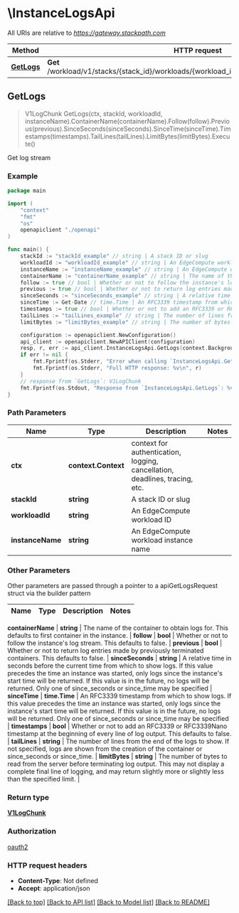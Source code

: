 # \InstanceLogsApi

All URIs are relative to *https://gateway.stackpath.com*

Method | HTTP request | Description
------------- | ------------- | -------------
[**GetLogs**](InstanceLogsApi.md#GetLogs) | **Get** /workload/v1/stacks/{stack_id}/workloads/{workload_id}/instances/{instance_name}/logs | Get log stream



## GetLogs

> V1LogChunk GetLogs(ctx, stackId, workloadId, instanceName).ContainerName(containerName).Follow(follow).Previous(previous).SinceSeconds(sinceSeconds).SinceTime(sinceTime).Timestamps(timestamps).TailLines(tailLines).LimitBytes(limitBytes).Execute()

Get log stream



### Example

```go
package main

import (
    "context"
    "fmt"
    "os"
    openapiclient "./openapi"
)

func main() {
    stackId := "stackId_example" // string | A stack ID or slug
    workloadId := "workloadId_example" // string | An EdgeCompute workload ID
    instanceName := "instanceName_example" // string | An EdgeCompute workload instance name
    containerName := "containerName_example" // string | The name of the container to obtain logs for. This defaults to first container in the instance. (optional)
    follow := true // bool | Whether or not to follow the instance's log stream. This defaults to false. (optional)
    previous := true // bool | Whether or not to return log entries made by previously terminated containers. This defaults to false. (optional)
    sinceSeconds := "sinceSeconds_example" // string | A relative time in seconds before the current time from which to show logs. If this value precedes the time an instance was started, only logs since the instance's start time will be returned. If this value is in the future, no logs will be returned.  Only one of since_seconds or since_time may be specified (optional)
    sinceTime := Get-Date // time.Time | An RFC3339 timestamp from which to show logs. If this value precedes the time an instance was started, only logs since the instance's start time will be returned. If this value is in the future, no logs will be returned.  Only one of since_seconds or since_time may be specified (optional)
    timestamps := true // bool | Whether or not to add an RFC3339 or RFC3339Nano timestamp at the beginning of every line of log output. This defaults to false. (optional)
    tailLines := "tailLines_example" // string | The number of lines from the end of the logs to show. If not specified, logs are shown from the creation of the container or since_seconds or since_time. (optional)
    limitBytes := "limitBytes_example" // string | The number of bytes to read from the server before terminating log output. This may not display a complete final line of logging, and may return slightly more or slightly less than the specified limit. (optional)

    configuration := openapiclient.NewConfiguration()
    api_client := openapiclient.NewAPIClient(configuration)
    resp, r, err := api_client.InstanceLogsApi.GetLogs(context.Background(), stackId, workloadId, instanceName).ContainerName(containerName).Follow(follow).Previous(previous).SinceSeconds(sinceSeconds).SinceTime(sinceTime).Timestamps(timestamps).TailLines(tailLines).LimitBytes(limitBytes).Execute()
    if err != nil {
        fmt.Fprintf(os.Stderr, "Error when calling `InstanceLogsApi.GetLogs``: %v\n", err)
        fmt.Fprintf(os.Stderr, "Full HTTP response: %v\n", r)
    }
    // response from `GetLogs`: V1LogChunk
    fmt.Fprintf(os.Stdout, "Response from `InstanceLogsApi.GetLogs`: %v\n", resp)
}
```

### Path Parameters


Name | Type | Description  | Notes
------------- | ------------- | ------------- | -------------
**ctx** | **context.Context** | context for authentication, logging, cancellation, deadlines, tracing, etc.
**stackId** | **string** | A stack ID or slug | 
**workloadId** | **string** | An EdgeCompute workload ID | 
**instanceName** | **string** | An EdgeCompute workload instance name | 

### Other Parameters

Other parameters are passed through a pointer to a apiGetLogsRequest struct via the builder pattern


Name | Type | Description  | Notes
------------- | ------------- | ------------- | -------------



 **containerName** | **string** | The name of the container to obtain logs for. This defaults to first container in the instance. | 
 **follow** | **bool** | Whether or not to follow the instance&#39;s log stream. This defaults to false. | 
 **previous** | **bool** | Whether or not to return log entries made by previously terminated containers. This defaults to false. | 
 **sinceSeconds** | **string** | A relative time in seconds before the current time from which to show logs. If this value precedes the time an instance was started, only logs since the instance&#39;s start time will be returned. If this value is in the future, no logs will be returned.  Only one of since_seconds or since_time may be specified | 
 **sinceTime** | **time.Time** | An RFC3339 timestamp from which to show logs. If this value precedes the time an instance was started, only logs since the instance&#39;s start time will be returned. If this value is in the future, no logs will be returned.  Only one of since_seconds or since_time may be specified | 
 **timestamps** | **bool** | Whether or not to add an RFC3339 or RFC3339Nano timestamp at the beginning of every line of log output. This defaults to false. | 
 **tailLines** | **string** | The number of lines from the end of the logs to show. If not specified, logs are shown from the creation of the container or since_seconds or since_time. | 
 **limitBytes** | **string** | The number of bytes to read from the server before terminating log output. This may not display a complete final line of logging, and may return slightly more or slightly less than the specified limit. | 

### Return type

[**V1LogChunk**](v1LogChunk.md)

### Authorization

[oauth2](../README.md#oauth2)

### HTTP request headers

- **Content-Type**: Not defined
- **Accept**: application/json

[[Back to top]](#) [[Back to API list]](../README.md#documentation-for-api-endpoints)
[[Back to Model list]](../README.md#documentation-for-models)
[[Back to README]](../README.md)

